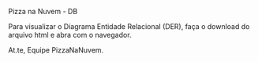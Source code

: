 Pizza na Nuvem - DB

Para visualizar o Diagrama Entidade Relacional (DER), faça o download do arquivo html e abra com o navegador.

At.te,
Equipe PizzaNaNuvem.
